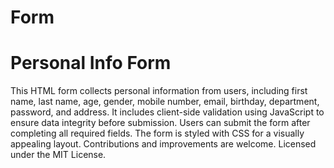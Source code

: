 # Form
 
# Personal Info Form

This HTML form collects personal information from users, including first name, last name, age, gender, mobile number, email, birthday, department, password, and address. It includes client-side validation using JavaScript to ensure data integrity before submission. Users can submit the form after completing all required fields. The form is styled with CSS for a visually appealing layout. Contributions and improvements are welcome. Licensed under the MIT License.
